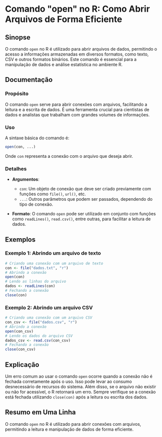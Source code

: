 <!--
Meta Description: # Comando "open" no R: Como Abrir Arquivos de Forma Eficiente ## Sinopse O comando `open` no R é utilizado para abrir arquivos de dados, permitindo o ...
Meta Keywords: dados, conexão, open, comando, com
-->

# Comando "open" no R: Como Abrir Arquivos de Forma Eficiente

## Sinopse
O comando `open` no R é utilizado para abrir arquivos de dados, permitindo o acesso a informações armazenadas em diversos formatos, como texto, CSV e outros formatos binários. Este comando é essencial para a manipulação de dados e análise estatística no ambiente R.

## Documentação
### Propósito
O comando `open` serve para abrir conexões com arquivos, facilitando a leitura e a escrita de dados. É uma ferramenta crucial para cientistas de dados e analistas que trabalham com grandes volumes de informações.

### Uso
A sintaxe básica do comando é:
```R
open(con, ...)
```
Onde `con` representa a conexão com o arquivo que deseja abrir.

### Detalhes
- **Argumentos**:
  - `con`: Um objeto de conexão que deve ser criado previamente com funções como `file()`, `url()`, etc.
  - `...`: Outros parâmetros que podem ser passados, dependendo do tipo de conexão.
  
- **Formato**: O comando `open` pode ser utilizado em conjunto com funções como `readLines()`, `read.csv()`, entre outras, para facilitar a leitura de dados.

## Exemplos
### Exemplo 1: Abrindo um arquivo de texto
```R
# Criando uma conexão com um arquivo de texto
con <- file("dados.txt", "r")
# Abrindo a conexão
open(con)
# Lendo as linhas do arquivo
dados <- readLines(con)
# Fechando a conexão
close(con)
```

### Exemplo 2: Abrindo um arquivo CSV
```R
# Criando uma conexão com um arquivo CSV
con_csv <- file("dados.csv", "r")
# Abrindo a conexão
open(con_csv)
# Lendo os dados do arquivo CSV
dados_csv <- read.csv(con_csv)
# Fechando a conexão
close(con_csv)
```

## Explicação
Um erro comum ao usar o comando `open` ocorre quando a conexão não é fechada corretamente após o uso. Isso pode levar ao consumo desnecessário de recursos do sistema. Além disso, se o arquivo não existir ou não for acessível, o R retornará um erro. Sempre verifique se a conexão está fechada utilizando `close(con)` após a leitura ou escrita dos dados.

## Resumo em Uma Linha
O comando `open` no R é utilizado para abrir conexões com arquivos, permitindo a leitura e manipulação de dados de forma eficiente.